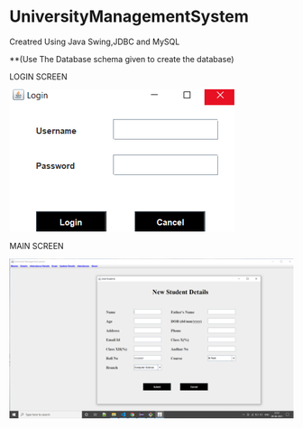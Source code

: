 # UniversityManagementSystem

Creatred Using Java Swing,JDBC and MySQL


**(Use The Database schema given to create the database)



LOGIN SCREEN

![Login Screen](https://github.com/abhi-469/UniversityManagementSystem/blob/master/images/Screenshot%20(5).png)


MAIN SCREEN

![Main Screen](https://github.com/abhi-469/UniversityManagementSystem/blob/master/images/Screenshot%20(4).png)
